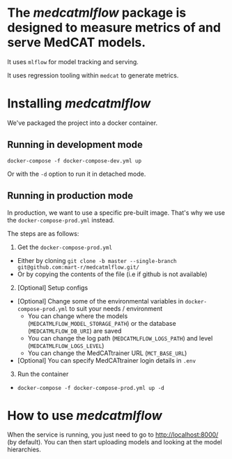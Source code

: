 # The _medcatmlflow_ package is designed to measure metrics of and serve MedCAT models.

It uses `mlflow` for model tracking and serving.

It uses regression tooling within `medcat` to generate metrics.


# Installing _medcatmlflow_

We've packaged the project into a docker container.

## Running in development mode
```
docker-compose -f docker-compose-dev.yml up
```
Or with the `-d` option to run it in detached mode.

## Running in production mode
In production, we want to use a specific pre-built image.
That's why we use the `docker-compose-prod.yml` instead.

The steps are as follows:
1. Get the `docker-compose-prod.yml`
  - Either by cloning `git clone -b master --single-branch git@github.com:mart-r/medcatmlflow.git/`
  - Or by copying the contents of the file (i.e if github is not available)
2. \[Optional\] Setup configs
  - \[Optional\] Change some of the environmental variables in `docker-compose-prod.yml` to suit your needs / environment
    - You can change where the models (`MEDCATMLFLOW_MODEL_STORAGE_PATH`) or the database (`MEDCATMLFLOW_DB_URI`) are saved
    - You can change the log path (`MEDCATMLFLOW_LOGS_PATH`) and level (`MEDCATMLFLOW_LOGS_LEVEL`)
    - You can change the MedCATtrainer URL (`MCT_BASE_URL`)
  - \[Optional\] You can specify MedCATtrainer login details in `.env`
3. Run the container
  - `docker-compose -f docker-compose-prod.yml up -d`


# How to use _medcatmlflow_

When the service is running, you just need to go to [http://localhost:8000/](http://localhost:8000/) (by default).
You can then start uploading models and looking at the model hierarchies.
